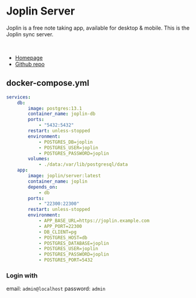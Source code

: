 # Joplin Server
Joplin is a free note taking app, available for desktop & mobile.
This is the Joplin sync server.

<br>

- [Homepage](https://joplinapp.org)
- [Github repo](https://github.com/laurent22/joplin/blob/dev/packages/server/README.md)

## docker-compose.yml
```yml
services:
    db:
        image: postgres:13.1
        container_name: joplin-db
        ports:
            - "5432:5432"
        restart: unless-stopped
        environment:
            - POSTGRES_DB=joplin
            - POSTGRES_USER=joplin
			- POSTGRES_PASSWORD=joplin
        volumes:
		    - ./data:/var/lib/postgresql/data
    app:
        image: joplin/server:latest
        container_name: joplin
        depends_on:
            - db
        ports:
            - "22300:22300"
        restart: unless-stopped
        environment:
            - APP_BASE_URL=https://joplin.example.com
            - APP_PORT=22300
            - DB_CLIENT=pg
            - POSTGRES_HOST=db
            - POSTGRES_DATABASE=joplin
            - POSTGRES_USER=joplin
            - POSTGRES_PASSWORD=joplin
            - POSTGRES_PORT=5432

```

### Login with
email: `admin@localhost`
password: `admin`
